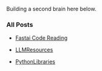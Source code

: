 Building a second brain here below.

### All Posts

- [Fastai Code Reading](Technical/Fastai/fastai_notes.md)

- [LLMResources](Technical/LLMResources.md)

- [PythonLibraries](Technical/PythonLibraries.md)